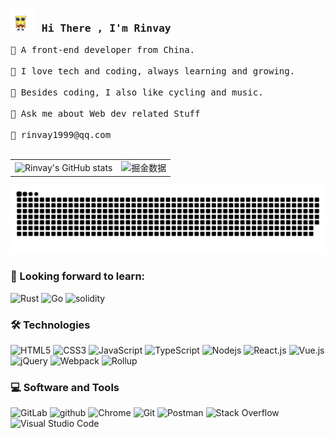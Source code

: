 <h3><img alt="dsmark" height="37px" width="40px" src="./images/hmbb.gif"></img><samp> Hi There , I'm Rinvay </samp></h3>

<samp>
    🌱 A front-end developer from China.
    <br><br>
    🚀 I love tech and coding, always learning and growing.
    <br><br>
    🚴 Besides coding, I also like cycling and music.
    <br><br>
    💬 Ask me about Web dev related Stuff
    <br><br>
    📮 rinvay1999@qq.com
</samp>
<br><br>

<table border=0>
  <tr>
    <td><img src="https://github-readme-stats.vercel.app/api?username=rinvay2021&show_icons=true&count_private=true&theme=vue-light&hide_border=true" alt="Rinvay's GitHub stats" style="zoom:100%;" align="left"/></td>
    <td><img src="https://4sdvg7tqbv.us.aircode.run/juejin?uid=4240159265794247&hide_border=true" alt="掘金数据" style="zoom:100%;" align="left"/></td>
  </tr>
</table>

![](https://raw.githubusercontent.com/rinvay2021/rinvay2021/output/github-contribution-grid-snake.svg)

### 🌱 Looking forward to learn:

![Rust](https://img.shields.io/badge/-Rust-0D7261?style=flat-square&logo=Rust&logoColor=white)
![Go](https://img.shields.io/badge/-Go-027D9C?style=flat-square&logo=Go&logoColor=white)
![solidity](https://img.shields.io/badge/-solidity-2B247C?style=flat-square&logo=solidity&logoColor=white)

### 🛠 Technologies

![HTML5](https://img.shields.io/badge/-HTML5-E34F26?style=flat-square&logo=html5&logoColor=white)
![CSS3](https://img.shields.io/badge/-CSS3-1572B6?style=flat-square&logo=css3)
![JavaScript](https://img.shields.io/badge/-JavaScript-black?style=flat-square&logo=javascript)
![TypeScript](https://img.shields.io/badge/-TypeScript-007ACC?style=flat-square&logo=typescript)
![Nodejs](https://img.shields.io/badge/-Nodejs-339933?style=flat-square&logo=Node.js&logoColor=white)
![React.js](https://img.shields.io/badge/-React.js-61DAFB?style=flat-square&logo=React&logoColor=white)
![Vue.js](https://img.shields.io/badge/-Vuejs-4FC08D?style=flat-square&logo=vue.js&logoColor=white)
![jQuery](https://img.shields.io/badge/-jQuery-0769AD?style=flat-square&logo=jQuery&logoColor=white)
![Webpack](https://img.shields.io/badge/-Webpack-8DD6F9?style=flat-square&logo=Webpack&logoColor=gray)
![Rollup](https://img.shields.io/badge/-rollup.js-EC4A3F?style=flat-square&logo=Rollup&logoColor=white)

### 💻 Software and Tools

![GitLab](https://img.shields.io/badge/-GitLab-FCA121?style=flat-square&logo=gitlab)
![github](https://img.shields.io/badge/-GitHub-181717?style=flat-square&logo=github)
![Chrome](https://img.shields.io/badge/Chrome-3DDC84?logo=google-chrome&logoColor=white)
![Git](https://img.shields.io/badge/Git%20-%23F05033.svg?logo=git&logoColor=white)
![Postman](https://img.shields.io/badge/Postman-FF6C37?logo=postman&logoColor=white)
![Stack Overflow](https://img.shields.io/badge/-Stack%20Overflow-FE7A16?logo=stack-overflow&logoColor=white)
![Visual Studio Code](https://img.shields.io/badge/Visual%20Studio%20Code-0078d7.svg?logo=visual-studio-code&logoColor=white)
